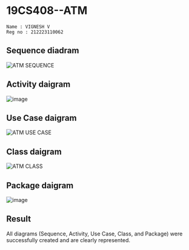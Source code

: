 # 19CS408--ATM
```
Name : VIGNESH V
Reg no : 212223110062
```
## Sequence diadram
![ATM SEQUENCE](https://github.com/user-attachments/assets/c0a5f14d-ee33-4771-8fd5-7ef36255a7a6)

## Activity daigram
![image](https://github.com/user-attachments/assets/ce15050c-f9a5-4915-bd5b-b870458f8ca2)



## Use Case daigram
![ATM USE CASE](https://github.com/user-attachments/assets/e3811342-34de-428e-a692-b5f02be59aac)

## Class daigram
![ATM CLASS](https://github.com/user-attachments/assets/b123ce3c-8f53-4ba3-a30a-899ab680eb0a)

## Package daigram
![image](https://github.com/user-attachments/assets/053088f3-7920-4826-b02b-fb1f4c944d96)

## Result
All diagrams (Sequence, Activity, Use Case, Class, and Package) were successfully created and are clearly represented.
